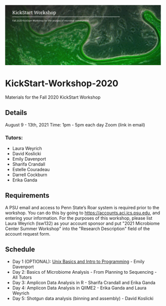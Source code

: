 ![IntroImage](images/IntroImage.jpg)
# KickStart-Workshop-2020
Materials for the Fall 2020 KickStart Workshop

## Details
August 9 - 13th, 2021
Time: 1pm - 5pm each day
Zoom (link in email)

### Tutors:
- Laura Weyrich  
- David Koslicki  
- Emily Davenport  
- Sharifa Crandall  
- Estelle Couradeau  
- Darrell Cockburn  
- Erika Ganda

## Requirements
A PSU email and access to Penn State’s Roar system is required prior to the workshop. You can do this by going to https://accounts.aci.ics.psu.edu, and entering your information.  For the purposes of this workshop, please list Laura Weyrich (lsw132) as your account sponsor and put "2021 Microbiome Center Summer Workshop" into the "Research Description" field of the account request form. 

## Schedule
- Day 1 (OPTIONAL): [Unix Basics and Intro to Programming](/Day1-UnixBasics) - Emily Davenport  
- Day 2: Basics of Microbiome Analysis - From Planning to Sequencing   -All Tutors
- Day 3: Amplicon Data Analysis in R - Sharifa Crandall and Erika Ganda
- Day 4: Amplicon Data Analysis in QIIME2 - Erika Ganda and Laura Weyrich
- Day 5: Shotgun data analysis (binning and assembly) - David Koslicki
